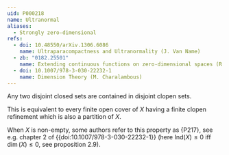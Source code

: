 ```yaml
---
uid: P000218
name: Ultranormal
aliases:
  - Strongly zero-dimensional
refs:
  - doi: 10.48550/arXiv.1306.6086
    name: Ultraparacompactness and Ultranormality (J. Van Name)
  - zb: "0182.25501"
    name: Extending continuous functions on zero-dimensional spaces (R. Ellis)
  - doi: 10.1007/978-3-030-22232-1
    name: Dimension Theory (M. Charalambous)
---
```


Any two disjoint closed sets are contained in disjoint clopen sets.

This is equivalent to every finite open cover of $X$ having a finite clopen refinement which is also a partition of $X$.

When $X$ is non-empty, some authors refer to this property as {P217}, see e.g. chapter 2 of {{doi:10.1007/978-3-030-22232-1}} (here $\text{Ind}(X) \leq  0$ iff $\dim(X) \leq  0$, see proposition 2.9). 